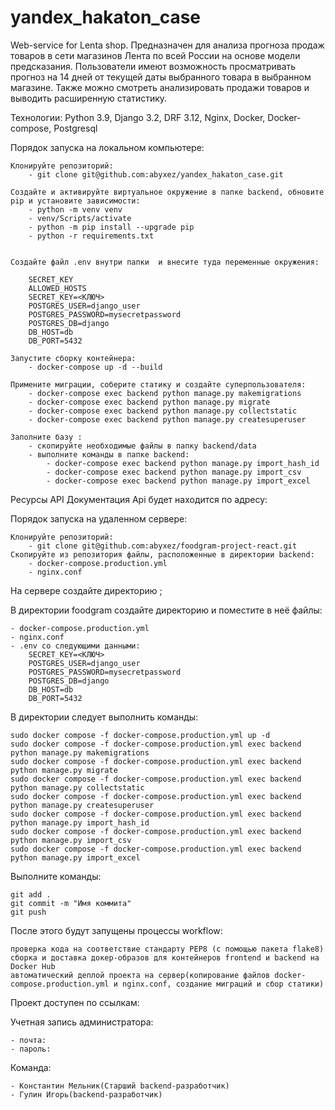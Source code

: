 # yandex_hakaton_case
Web-service for Lenta shop.
Предназначен для анализа прогноза продаж товаров в сети магазинов Лента по всей России на основе модели предсказания.
Пользователи имеют возможность просматривать прогноз на 14 дней от текущей даты выбранного товара в выбранном магазине. Также можно смотреть анализировать продажи товаров и выводить расширенную статистику.


Технологии:
Python 3.9, Django 3.2, DRF 3.12, Nginx, Docker, Docker-compose, Postgresql

Порядок запуска на локальном компьютере:

    Клонируйте репозиторий:
        - git clone git@github.com:abyxez/yandex_hakaton_case.git
    
    Создайте и активируйте виртуальное окружение в папке backend, обновите pip и установите зависимости:
        - python -m venv venv
        - venv/Scripts/activate
        - python -m pip install --upgrade pip
        - python -r requirements.txt

  
    Создайте файл .env внутри папки  и внесите туда переменные окружения:

        SECRET_KEY
        ALLOWED_HOSTS
        SECRET_KEY=<КЛЮЧ>
        POSTGRES_USER=django_user
        POSTGRES_PASSWORD=mysecretpassword
        POSTGRES_DB=django
        DB_HOST=db
        DB_PORT=5432

    Запустите сборку контейнера:
        - docker-compose up -d --build

    Примените миграции, соберите статику и создайте суперпользователя:
        - docker-compose exec backend python manage.py makemigrations
        - docker-compose exec backend python manage.py migrate
        - docker-compose exec backend python manage.py collectstatic
        - docker-compose exec backend python manage.py createsuperuser

    Заполните базу :
        - скопируйте необходимые файлы в папку backend/data 
        - выполните команды в папке backend:
            - docker-compose exec backend python manage.py import_hash_id
            - docker-compose exec backend python manage.py import_csv
            - docker-compose exec backend python manage.py import_excel

Ресурсы API
Документация Api будет находится по адресу:


Порядок запуска на удаленном сервере:

    Клонируйте репозиторий:
        - git clone git@github.com:abyxez/foodgram-project-react.git
    Скопируйте из репозитория файлы, расположенные в директории backend:
        - docker-compose.production.yml
        - nginx.conf

На сервере создайте директорию ;

В директории foodgram создайте директорию  и поместите в неё файлы:

    - docker-compose.production.yml
    - nginx.conf
    - .env со следующими данными:
        SECRET_KEY=<КЛЮЧ>
        POSTGRES_USER=django_user
        POSTGRES_PASSWORD=mysecretpassword
        POSTGRES_DB=django
        DB_HOST=db
        DB_PORT=5432
В директории  следует выполнить команды:

    sudo docker compose -f docker-compose.production.yml up -d
    sudo docker compose -f docker-compose.production.yml exec backend python manage.py makemigrations
    sudo docker compose -f docker-compose.production.yml exec backend python manage.py migrate
    sudo docker compose -f docker-compose.production.yml exec backend python manage.py collectstatic
    sudo docker compose -f docker-compose.production.yml exec backend python manage.py createsuperuser
    sudo docker compose -f docker-compose.production.yml exec backend python manage.py import_hash_id
    sudo docker compose -f docker-compose.production.yml exec backend python manage.py import_csv
    sudo docker compose -f docker-compose.production.yml exec backend python manage.py import_excel

 Выполните команды:

    git add .
    git commit -m "Имя коммита"
    git push

 После этого будут запущены процессы workflow:

    проверка кода на соответствие стандарту PEP8 (с помощью пакета flake8)
    сборка и доставка докер-образов для контейнеров frontend и backend на Docker Hub
    автоматический деплой проекта на сервер(копирование файлов docker-compose.production.yml и nginx.conf, создание миграций и сбор статики)


Проект доступен по ссылкам:
    


Учетная запись администратора:

    - почта:
    - пароль: 
    
Команда:

    - Константин Мельник(Старший backend-разработчик) 
    - Гулин Игорь(backend-разработчик)
    
